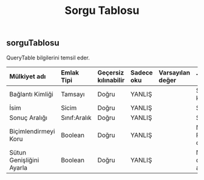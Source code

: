 ﻿---
title: Sorgu Tablosu
second_title: Aspose.Cells Cloud Documen
type: docs
url: /tr/specification/model/querytable/
description: "Aspose.Cells Bulut modeli spesifikasyonu: QueryTable. Açma, oluşturma, düzenleme, bölme, birleştirme, karşılaştırma ve dönüştürme gibi özelliklerle Excel ve diğer elektronik tablo belgelerini zahmetsizce yönetin"
weight: 50
---
## **sorguTablosu**

 QueryTable bilgilerini temsil eder.

| Mülkiyet adı| Emlak Tipi| Geçersiz kılınabilir| Sadece oku| Varsayılan değer| Tanım|
|:- |:- |:- |:- |:- |:- |
| Bağlantı Kimliği| Tamsayı| Doğru| YANLIŞ|| Sorgu tablosunun bağlantı kimliğini alır.|
| İsim| Sicim| Doğru| YANLIŞ|| Sorgulanabilirin adını alır.|
| Sonuç Aralığı| Sınıf:Aralık| Doğru| YANLIŞ|| Sonucun aralığını alır.|
| Biçimlendirmeyi Koru| Boolean| Doğru| YANLIŞ|| Nesnenin PreserveFormatting'ini döndürür veya ayarlar.|
| Sütun Genişliğini Ayarla| Boolean| Doğru| YANLIŞ|| NesneninAdjustColumnWidth değerini döndürür veya ayarlar.|


